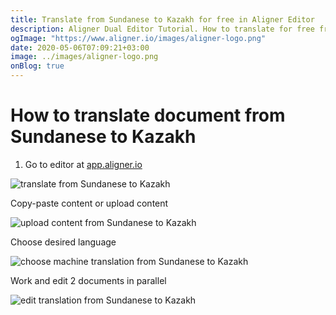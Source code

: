 ```yaml
---
title: Translate from Sundanese to Kazakh for free in Aligner Editor
description: Aligner Dual Editor Tutorial. How to translate for free from Sundanese to Kazakh. Aligner is multilingual document management platform. 
ogImage: "https://www.aligner.io/images/aligner-logo.png"
date: 2020-05-06T07:09:21+03:00
image: ../images/aligner-logo.png
onBlog: true
---
```


# How to translate document from Sundanese to Kazakh

1. Go to editor at [app.aligner.io](https://app.aligner.io "Aligner App web page")

![translate from Sundanese to Kazakh](../aligner-blank-editor.png "translate from Sundanese to Kazakh")

Copy-paste content or upload content

![upload content from Sundanese to Kazakh](../aligner-uploaded-document.png "upload content from Sundanese to Kazakh")

Choose desired language

![choose machine translation from Sundanese to Kazakh](../aligner-language-dropdown.png "choose machine translation from Sundanese to Kazakh")

Work and edit 2 documents in parallel

![edit translation from Sundanese to Kazakh](../aligner-double-sitded-editor.png "edit translation from Sundanese to Kazakh")

